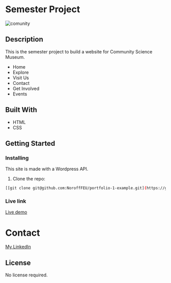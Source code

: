 # Semester Project


![comunity](https://github.com/nellysme/SemesterProjectFinal/assets/95544187/5c90afaf-d041-47e4-b3be-3bc532072f97)



## Description

This is the semester project to build a website for Community Science Museum. 

- Home
- Explore
- Visit Us
- Contact
- Get Involved
- Events

## Built With

- HTML
- CSS


## Getting Started

### Installing

This site is made with a Wordpress API.

1. Clone the repo:

```bash
[[git clone git@github.com:NoroffFEU/portfolio-1-example.git](https://github.com/nellysme/project-exam-1.git)](https://github.com/nellysme/SemesterProjectFinal.git)
```

### Live link
[Live demo](https://vocal-kulfi-9ddc34.netlify.app/index.html)

# Contact


[My LinkedIn](https://no.linkedin.com/in/nellysmedsrud)

## License

No license required. 


